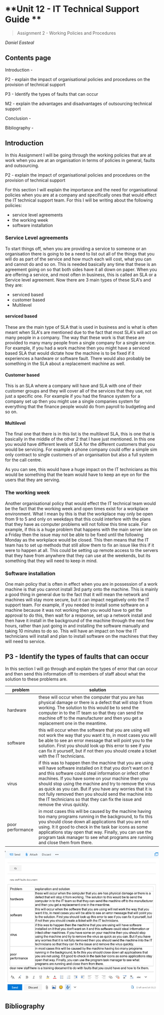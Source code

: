 # **Unit 12 - IT Technical Support Guide **

> Assignment 2 - Working Policies and Procedures

_Daniel Easteal_

<div style="page-break-after: always;"></div>

## Contents page 

Introduction - 

P2 - explain the impact of organisational policies and procedures on the provision of technical support 

P3 - Identify the types of faults that can occur 

M2 - explain the advantages and disadvantages of outsourcing technical support

Conclusion - 

Bibliography - 

<div style="page-break-after: always;"></div>

## Introduction

In this Assignment I will be going through the working policies that are at work when you are at an organisation in terms of policies in general, faults and outsourcing.

P2 - explain the impact of organisational policies and procedures on the provision of technical support 

For this section I will explain the importance and the need for organisational policies when you are at a company and specifically ones that would effect the IT technical support team. For this I will be writing about the following policies:

* service level agreements
* the working week
* software installation 

### Service Level agreements

To start things off, when you are providing a service to someone or an organisation there is going to be a need to list out all of the things that you will do as part of the service and how much each will cost, what you can and cannot do and so on. This is needed basically any time that these is an agreement going on so that both sides have it all down on paper. When you are offering a service, and most often in business, this is called an SLA or a Service level agreement. Now there are 3 main types of these SLA's and they are:

* serviced based
* customer based
* Multilevel

#### serviced based

These are the main type of SLA that is used in business and is what is often meant when SLA's are mentioned due to the fact that most SLA's will act on many people in a company. The way that these work is that these are provided to many many people from a single company for a single service. For example, if you had a work machine then you might have a serviced based SLA that would dictate how the machine is to be fixed if it experiences a hardware or software fault. There would also probably be something in the SLA about a replacement machine as well.  

#### Customer based 

This is an SLA where a company will have and SLA with one of their customer groups and they will cover all of the services that they use, not just a specific one. For example if you had the finance system for a company set up then you might use a single companies system for everything that the finance people would do from payroll to budgeting and so on.  

#### Multilevel

The final one that there is in this list is the multilevel SLA, this is one that is basically in the middle of the other 2 that I have just mentioned. In this one you would have different levels of SLA for the different customers that you would be servicing. For example a phone company could offer a simple sim only contract to single customers of an organisation but also a full system for the call centre.

As you can see, this would have a huge impact on the IT technicians as this would be something that the team would have to keep an eye on for the users that they are serving. 

### The working week 

Another organisational policy that would effect the IT technical team would be the fact that the working week and open times exist for a workplace environment. What I mean by this is that the workplace may only be open from 9 to 5 and only on weekdays that this could interfere with the plans that they have as computer problems will not follow this time scale. For example, if this is a huge problem that happens with the main server late on a Friday then the issue may not be able to be fixed until the following Monday as the workplace would be closed. This then means that the IT team has to set up methods that still allow them to fix an issue like this if it were to happen at all. This could be setting up remote access to the servers that they have from anywhere that they can use at the weekends, but its something that they will need to keep in mind. 

### Software installation 

One main policy that is often in effect when you are in possession of a work machine is that you cannot install 3rd party onto the machine. This is mainly a good thing in general due to the fact that it will mean the network and machines will stay more secure, but it can impact negatively onto the IT support team. For example, if you needed to install some software on a machine because it was not working then you would have to get the approval to do this, then wait for a response, set up a network install and then have it install in the background of the machine through the next few hours, rather than just going in and installing the software manually and taking 10 minutes to do so. This will have an impact on how the IT technicians will install and plan to install software on the machines that they will need to service. 

## P3 - Identify the types of faults that can occur 

In this section I will go through and explain the types of error that can occur and then send this information off to members of staff about what the solution to these problems are. 

| problem | solution |
|---------|----------|
| hardware | these will occur when the computer that you are has physical damage or there is a defect that will stop it from working. The solution to this would be to send the computer in to the IT team so that they can send the machine off to the manufacturer and then you get a replacement one in the meantime. |
| software | this will occur when the software that you are using will not work the way that you want it to, in most cases you will be able to see an error message that will point you to the solution. First you should look up this error to see if you can fix it yourself, but if not then you should create a ticket with the IT technicians. 
| virus | if this was to happen then the machine that you are using will have software installed on it that you don't want on it and this software could steal information or infect other machines. If you have some on your machine then you should stop using the machine and try to remove the virus as quick as you can. But if you have any worries that it is not fully removed then you should send the machine into the IT technicians so that they can fix the issue and remove the virus quickly. |
| poor performance | in most cases this will be caused by the machine having too many programs running in the background, to fix this you should close down all applications that you are not using. It it good to check in the task bar icons as some applications stay open that way. Finally, you can use the program task manager to see what programs are running and close them from there. |  

![fault email](u12emailFault.png)

<div style="page-break-after: always;"></div>

## Bibliography

